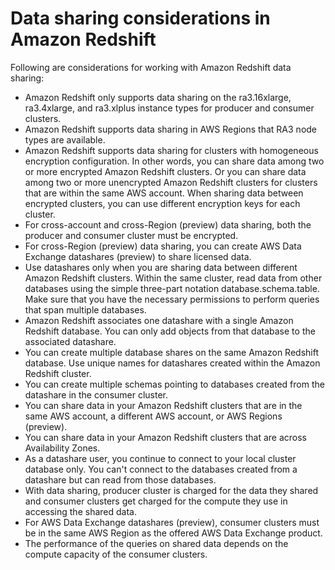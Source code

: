 # Data sharing considerations in Amazon Redshift<a name="considerations"></a>

Following are considerations for working with Amazon Redshift data sharing:
+ Amazon Redshift only supports data sharing on the ra3\.16xlarge, ra3\.4xlarge, and ra3\.xlplus instance types for producer and consumer clusters\.
+ Amazon Redshift supports data sharing in AWS Regions that RA3 node types are available\.
+ Amazon Redshift supports data sharing for clusters with homogeneous encryption configuration\. In other words, you can share data among two or more encrypted Amazon Redshift clusters\. Or you can share data among two or more unencrypted Amazon Redshift clusters for clusters that are within the same AWS account\. When sharing data between encrypted clusters, you can use different encryption keys for each cluster\.
+ For cross\-account and cross\-Region \(preview\) data sharing, both the producer and consumer cluster must be encrypted\.
+ For cross\-Region \(preview\) data sharing, you can create AWS Data Exchange datashares \(preview\) to share licensed data\.
+ Use datashares only when you are sharing data between different Amazon Redshift clusters\. Within the same cluster, read data from other databases using the simple three\-part notation database\.schema\.table\. Make sure that you have the necessary permissions to perform queries that span multiple databases\.
+ Amazon Redshift associates one datashare with a single Amazon Redshift database\. You can only add objects from that database to the associated datashare\.
+ You can create multiple database shares on the same Amazon Redshift database\. Use unique names for datashares created within the Amazon Redshift cluster\.
+ You can create multiple schemas pointing to databases created from the datashare in the consumer cluster\.
+ You can share data in your Amazon Redshift clusters that are in the same AWS account, a different AWS account, or AWS Regions \(preview\)\.
+ You can share data in your Amazon Redshift clusters that are across Availability Zones\.
+ As a datashare user, you continue to connect to your local cluster database only\. You can't connect to the databases created from a datashare but can read from those databases\.
+ With data sharing, producer cluster is charged for the data they shared and consumer clusters get charged for the compute they use in accessing the shared data\.
+ For AWS Data Exchange datashares \(preview\), consumer clusters must be in the same AWS Region as the offered AWS Data Exchange product\.
+ The performance of the queries on shared data depends on the compute capacity of the consumer clusters\.